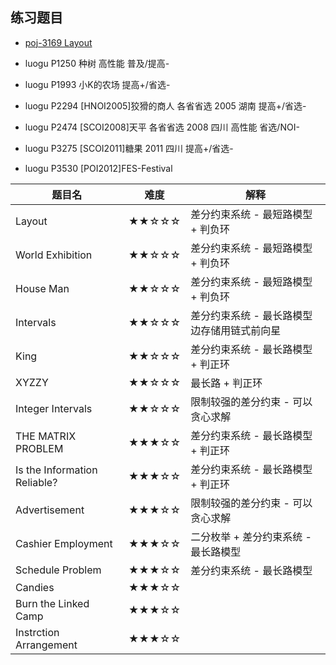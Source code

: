 ## 练习题目


 - [poj-3169 Layout](https://vjudge.net/problem/poj-3169)

 - luogu P1250 种树 高性能 普及/提高-
 - luogu P1993 小K的农场 提高+/省选-
 - luogu P2294 [HNOI2005]狡猾的商人 各省省选 2005 湖南 提高+/省选-
 - luogu P2474 [SCOI2008]天平 各省省选 2008 四川 高性能 省选/NOI-
 - luogu P3275 [SCOI2011]糖果 2011 四川 提高+/省选-
 - luogu P3530 [POI2012]FES-Festival



| 题目名                       | 难度  | 解释                                         |
|------------------------------|-------|----------------------------------------------|
| Layout                       | ★★☆☆☆ | 差分约束系统 - 最短路模型 + 判负环           |
| World Exhibition             | ★★☆☆☆ | 差分约束系统 - 最短路模型 + 判负环           |
| House Man                    | ★★☆☆☆ | 差分约束系统 - 最短路模型 + 判负环           |
| Intervals                    | ★★☆☆☆ | 差分约束系统 - 最长路模型 边存储用链式前向星 |
| King                         | ★★☆☆☆ | 差分约束系统 - 最长路模型 + 判正环           |
| XYZZY                        | ★★☆☆☆ | 最长路 + 判正环                              |
| Integer Intervals            | ★★☆☆☆ | 限制较强的差分约束 - 可以贪心求解            |
| THE MATRIX PROBLEM           | ★★★☆☆ | 差分约束系统 - 最长路模型 + 判正环           |
| Is the Information Reliable? | ★★★☆☆ | 差分约束系统 - 最长路模型 + 判正环           |
| Advertisement                | ★★★☆☆ | 限制较强的差分约束 - 可以贪心求解            |
| Cashier Employment           | ★★★☆☆ | 二分枚举 + 差分约束系统 - 最长路模型         |
| Schedule Problem             | ★★★☆☆ | 差分约束系统 - 最长路模型                    |
| Candies                      | ★★★☆☆ |                                              |
| Burn the Linked Camp         | ★★★☆☆ |                                              |
| Instrction Arrangement       | ★★★☆☆ |                                              |
